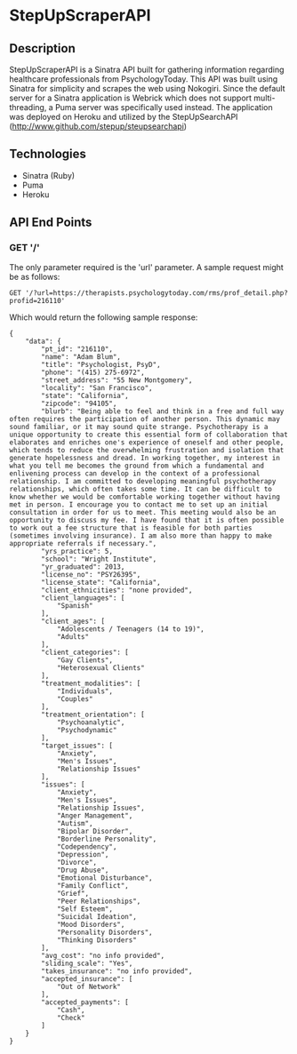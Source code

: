 # StepUpScraperAPI

## Description
StepUpScraperAPI is a Sinatra API built for gathering information regarding healthcare professionals from PsychologyToday. This API was built using Sinatra for simplicity and scrapes the web using Nokogiri. Since the default server for a Sinatra application is Webrick which does not support multi-threading, a Puma server was specifically used instead. The application was deployed on Heroku and utilized by the StepUpSearchAPI (http://www.github.com/stepup/steupsearchapi)

## Technologies
* Sinatra (Ruby)
* Puma
* Heroku

## API End Points


### GET '/'  

The only parameter required is the 'url' parameter. A sample request might be as follows:

```
GET '/?url=https://therapists.psychologytoday.com/rms/prof_detail.php?profid=216110'
```

Which would return the following sample response:

```
{
    "data": {
        "pt_id": "216110",
        "name": "Adam Blum",
        "title": "Psychologist, PsyD",
        "phone": "(415) 275-6972",
        "street_address": "55 New Montgomery",
        "locality": "San Francisco",
        "state": "California",
        "zipcode": "94105",
        "blurb": "Being able to feel and think in a free and full way often requires the participation of another person. This dynamic may sound familiar, or it may sound quite strange. Psychotherapy is a unique opportunity to create this essential form of collaboration that elaborates and enriches one's experience of oneself and other people, which tends to reduce the overwhelming frustration and isolation that generate hopelessness and dread. In working together, my interest in what you tell me becomes the ground from which a fundamental and enlivening process can develop in the context of a professional relationship. I am committed to developing meaningful psychotherapy relationships, which often takes some time. It can be difficult to know whether we would be comfortable working together without having met in person. I encourage you to contact me to set up an initial consultation in order for us to meet. This meeting would also be an opportunity to discuss my fee. I have found that it is often possible to work out a fee structure that is feasible for both parties (sometimes involving insurance). I am also more than happy to make appropriate referrals if necessary.",
        "yrs_practice": 5,
        "school": "Wright Institute",
        "yr_graduated": 2013,
        "license_no": "PSY26395",
        "license_state": "California",
        "client_ethnicities": "none provided",
        "client_languages": [
            "Spanish"
        ],
        "client_ages": [
            "Adolescents / Teenagers (14 to 19)",
            "Adults"
        ],
        "client_categories": [
            "Gay Clients",
            "Heterosexual Clients"
        ],
        "treatment_modalities": [
            "Individuals",
            "Couples"
        ],
        "treatment_orientation": [
            "Psychoanalytic",
            "Psychodynamic"
        ],
        "target_issues": [
            "Anxiety",
            "Men's Issues",
            "Relationship Issues"
        ],
        "issues": [
            "Anxiety",
            "Men's Issues",
            "Relationship Issues",
            "Anger Management",
            "Autism",
            "Bipolar Disorder",
            "Borderline Personality",
            "Codependency",
            "Depression",
            "Divorce",
            "Drug Abuse",
            "Emotional Disturbance",
            "Family Conflict",
            "Grief",
            "Peer Relationships",
            "Self Esteem",
            "Suicidal Ideation",
            "Mood Disorders",
            "Personality Disorders",
            "Thinking Disorders"
        ],
        "avg_cost": "no info provided",
        "sliding_scale": "Yes",
        "takes_insurance": "no info provided",
        "accepted_insurance": [
            "Out of Network"
        ],
        "accepted_payments": [
            "Cash",
            "Check"
        ]
    }
}
```
